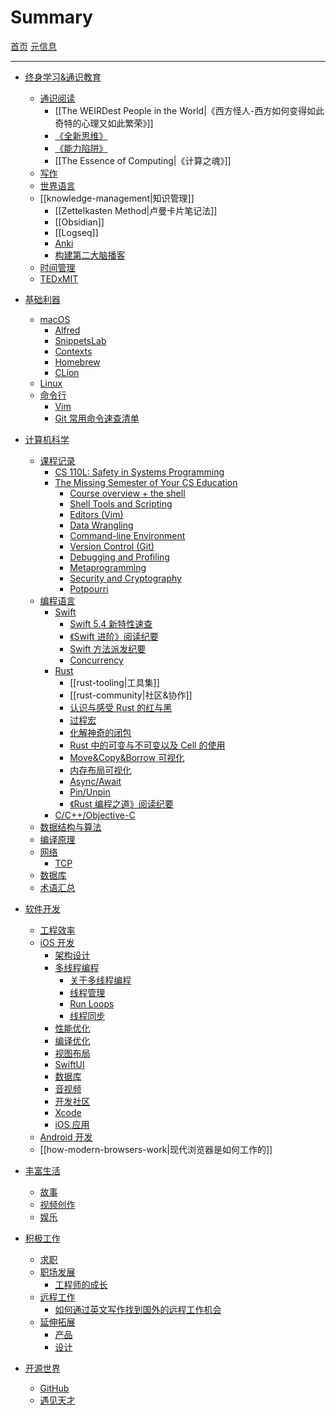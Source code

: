 # Summary

[首页](./Introduction.md)
[元信息](./meta/meta.md)

---

- [终身学习&通识教育](./education/education.md)

  - [通识阅读](./education/reading/reading.md)
    -  [[The WEIRDest People in the World|《西方怪人-西方如何变得如此奇特的心理又如此繁荣》]] 
    - [《全新思维》](./education/reading/a-whole-new-mind.md)
    - [《能力陷阱》](./education/reading/act-like-a-leader.md)
    - [[The Essence of Computing|《计算之魂》]]
  - [写作](./education/writing/writing.md)
  - [世界语言](./education/language.md)
  - [[knowledge-management|知识管理]]
    - [[Zettelkasten Method|卢曼卡片笔记法]]
    - [[Obsidian]]
    - [[Logseq]]
    - [Anki](./education/anki.md)
    - [构建第二大脑播客](./education/second-brain-podcast.md)
  - [时间管理](./productivity/productivity.md)
  - [TEDxMIT](./education/tedxmit.md)

- [基础利器](./infrastructure/infrastructure.md)
  - [macOS](./macOS/macOS.md)
    - [Alfred](./macOS/alfred.md)
    - [SnippetsLab](./macOS/snippetsLab.md)
    - [Contexts](./macOS/contexts.md)
    - [Homebrew](./macOS/homebrew.md)
    - [CLion](./macOS/clion.md)
  - [Linux](./linux/linux.md)
  - [命令行](./cli/cli.md)
    - [Vim](./cli/vim.md)
    - [Git 常用命令速查清单](./cli/git-quick-checklist.md)
- [计算机科学](./cs/cs.md)

  - [课程记录]()
    - [CS 110L: Safety in Systems Programming](./cs/class/cs110l.md)
    - [The Missing Semester of Your CS Education](./cs/class/missing-semester.md)
      - [Course overview + the shell](./cs/class/missing-semester/course-shell.md)
      - [Shell Tools and Scripting](./cs/class/missing-semester/shell-tools.md)
      - [Editors (Vim)](./cs/class/missing-semester/editors.md)
      - [Data Wrangling](./cs/class/missing-semester/data-wrangling.md)
      - [Command-line Environment](./cs/class/missing-semester/command-line.md)
      - [Version Control (Git)](./cs/class/missing-semester/version-control.md)
      - [Debugging and Profiling](./cs/class/missing-semester/debugging-profiling.md)
      - [Metaprogramming](./cs/class/missing-semester/metaprogramming.md)
      - [Security and Cryptography](./cs/class/missing-semester/security.md)
      - [Potpourri](./cs/class/missing-semester/potpourri.md)
  - [编程语言](./programming-languages/programming-languages.md)
    - [Swift](./programming-languages/swift/swift.md)
      - [Swift 5.4 新特性速查](./programming-languages/swift/what's-new-5-4.md)
      - [《Swift 进阶》阅读纪要](./programming-languages/swift/advanced-swift.md)
      - [Swift 方法派发纪要](./programming-languages/swift/swift-method-dispatch-notes.md)
      - [Concurrency](./programming-languages/swift/concurrency.md)
    - [Rust](./programming-languages/rust/rust.md)
      - [[rust-tooling|工具集]]
      - [[rust-community|社区&协作]]
      - [认识与感受 Rust 的红与黑](./programming-languages/rust/insights_about_rust.md)
      - [过程宏](./programming-languages/rust/concepts/proc_macro.md)
      - [化解神奇的闭包](./programming-languages/rust/concepts/closure.md)
      - [Rust 中的可变与不可变以及 Cell 的使用](./programming-languages/rust/concepts/interior_mutability_and_cells.md)
      - [Move&Copy&Borrow 可视化](./programming-languages/rust/concepts/move_copy_borrow.md)
      - [内存布局可视化](./programming-languages/rust/concepts/memory_layout.md)
      - [Async/Await](./programming-languages/rust/concepts/async_await.md)
      - [Pin/Unpin](./programming-languages/rust/concepts/pin_unpin.md)
      - [《Rust 编程之道》阅读纪要](./programming-languages/rust/tao-of-rust.md)
    - [C/C++/Objective-C](./programming-languages/c-style/c-style.md)
  - [数据结构与算法](./cs/algorithms.md)
  - [编译原理](./cs/compiliers.md)
  - [网络](./cs/networking/networking.md)
    - [TCP](./cs/networking/tcp.md)
  - [数据库](./cs/database.md)
  - [术语汇总](./cs/terminology.md)

- [软件开发](./software-development/software-development.md)

  - [工程效率](./software-development/engineering.md)
  - [iOS 开发](./iOSDev/iOSDev.md)
    - [架构设计](./iOSDev/architecture.md)
    - [多线程编程](./iOSDev/threading-programming/threading-programming.md)
      - [关于多线程编程](./iOSDev/threading-programming/about.md)
      - [线程管理](./iOSDev/threading-programming/thread-management.md)
      - [Run Loops](./iOSDev/threading-programming/run-loops.md)
      - [线程同步](./iOSDev/threading-programming/synchronization.md)
    - [性能优化](./iOSDev/performance.md)
    - [编译优化](./iOSDev/build-optimization.md)
    - [视图布局](./iOSDev/ui-layout.md)
    - [SwiftUI](./iOSDev/swift-ui.md)
    - [数据库](./iOSDev/database.md)
    - [音视频](./iOSDev/av.md)
    - [开发社区](./iOSDev/community.md)
    - [Xcode](./iOSDev/xcode.md)
    - [iOS 应用](./iOSDev/apps.md)
  - [Android 开发](./software-development/android.md)
  - [[how-modern-browsers-work|现代浏览器是如何工作的]]

- [丰富生活](./life/life.md)

  - [故事](./life/stories.md)
  - [视频创作](./life/video_creation.md)
  - [娱乐](./life/entertainment.md)

- [积极工作](./work/work.md)

  - [求职](./work/job-hunt.md)
  - [职场发展](./work/career.md)
    - [工程师的成长](./work/articles/better-engineer.md)
  - [远程工作](./work/remote.md)
    - [如何通过英文写作找到国外的远程工作机会](./work/articles/how-to-get-a-remote-job-by-writing-in-english.md)
  - [延伸拓展](./work/slashie.md)
    - [产品](./product/product.md)
    - [设计](./design/design.md)

- [开源世界](./open-source/open-source.md)
  - [GitHub](./open-source/github.md)
  - [遇见天才](./open-source/meet-geniuses.md)
